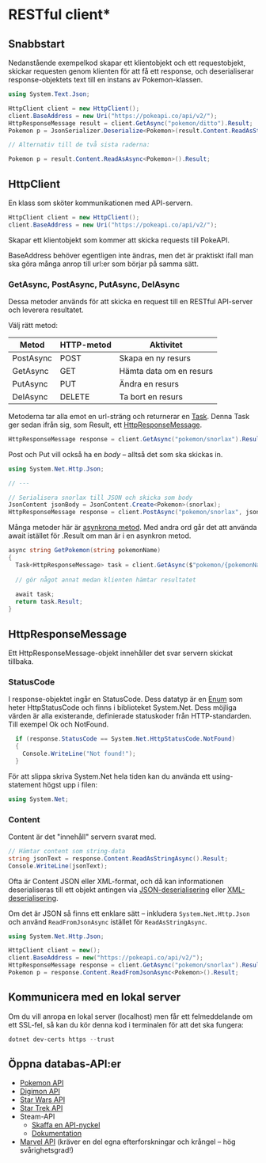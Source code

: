 # RESTful client\*

## Snabbstart

Nedanstående exempelkod skapar ett klientobjekt och ett requestobjekt, skickar requesten genom klienten för att få ett response, och deserialiserar response-objektets text till en instans av Pokemon-klassen.

```csharp
using System.Text.Json;

HttpClient client = new HttpClient();
client.BaseAddress = new Uri("https://pokeapi.co/api/v2/");
HttpResponseMessage result = client.GetAsync("pokemon/ditto").Result;
Pokemon p = JsonSerializer.Deserialize<Pokemon>(result.Content.ReadAsStringAsync().Result);

// Alternativ till de två sista raderna:

Pokemon p = result.Content.ReadAsAsync<Pokemon>().Result;
```

## HttpClient

En klass som sköter kommunikationen med API-servern.

```csharp
HttpClient client = new HttpClient();
client.BaseAddress = new Uri("https://pokeapi.co/api/v2/");
```

Skapar ett klientobjekt som kommer att skicka requests till PokeAPI.

BaseAddress behöver egentligen inte ändras, men det är praktiskt ifall man ska göra många anrop till url:er som börjar på samma sätt.

### GetAsync, PostAsync, PutAsync, DelAsync

Dessa metoder används för att skicka en request till en RESTful API-server och leverera resultatet.

Välj rätt metod:

| Metod     | HTTP-metod | Aktivitet               |
| --------- | ---------- | ----------------------- |
| PostAsync | POST       | Skapa en ny resurs      |
| GetAsync  | GET        | Hämta data om en resurs |
| PutAsync  | PUT        | Ändra en resurs         |
| DelAsync  | DELETE     | Ta bort en resurs       |

Metoderna tar alla emot en url-sträng och returnerar en [Task](../threading/task.md). Denna Task ger sedan ifrån sig, som Result, ett [HttpResponseMessage](restful-client.md#httpresponsemessage).

```csharp
HttpResponseMessage response = client.GetAsync("pokemon/snorlax").Result;
```

Post och Put vill också ha en _body_ – alltså det som ska skickas in.

```csharp
using System.Net.Http.Json;

// ---

// Serialisera snorlax till JSON och skicka som body
JsonContent jsonBody = JsonContent.Create<Pokemon>(snorlax);
HttpResponseMessage response = client.PostAsync("pokemon/snorlax", jsonBody).Result;
```



Många metoder här är [asynkrona metod](../threading/task.md). Med andra ord går det att använda await istället för .Result om man är i en asynkron metod.

```csharp
async string GetPokemon(string pokemonName)
{
  Task<HttpResponseMessage> task = client.GetAsync($"pokemon/{pokemonName}");
  
  // gör något annat medan klienten hämtar resultatet
  
  await task;
  return task.Result;
}
```

## HttpResponseMessage

Ett HttpResponseMessage-objekt innehåller det svar servern skickat tillbaka.

### StatusCode

I response-objektet ingår en StatusCode. Dess datatyp är en [Enum](../../grundlaeggande/datatyper/enum.md) som heter HttpStatusCode och finns i biblioteket System.Net. Dess möjliga värden är alla existerande, definierade statuskoder från HTTP-standarden. Till exempel Ok och NotFound.

```csharp
  if (response.StatusCode == System.Net.HttpStatusCode.NotFound)
  {
    Console.WriteLine("Not found!");
  }
```

För att slippa skriva System.Net hela tiden kan du använda ett using-statement högst upp i filen:

```csharp
using System.Net;
```

### Content

Content är det "innehåll" servern svarat med.

```csharp
// Hämtar content som string-data
string jsonText = response.Content.ReadAsStringAsync().Result;
Console.WriteLine(jsonText);
```

Ofta är Content JSON eller XML-format, och då kan informationen deserialiseras till ett objekt antingen via [JSON-deserialisering](../../filhantering/serialisering/json-serialisering.md#jsonserializer.deserialize-less-than-greater-than) eller [XML-deserialisering](../../filhantering/serialisering/xml-serialisering.md#deserialize).

Om det är JSON så finns ett enklare sätt – inkludera `System.Net.Http.Json` och använd `ReadFromJsonAsync` istället för `ReadAsStringAsync`.

```csharp
using System.Net.Http.Json;

HttpClient client = new();
client.BaseAddress = new("https://pokeapi.co/api/v2/");
HttpResponseMessage response = client.GetAsync("pokemon/snorlax").Result;
Pokemon p = response.Content.ReadFromJsonAsync<Pokemon>().Result;
```

## Kommunicera med en lokal server

Om du vill anropa en lokal server (localhost) men får ett felmeddelande om ett SSL-fel, så kan du kör denna kod i terminalen för att det ska fungera:

```powershell
dotnet dev-certs https --trust
```

## Öppna databas-API:er

* [Pokemon API](https://pokeapi.co/)
* [Digimon API](https://digimon-api.herokuapp.com/)
* [Star Wars API](https://swapi.py4e.com/)
* [Star Trek API](http://stapi.co/)
* Steam-API
  * [Skaffa en API-nyckel](https://steamcommunity.com/dev/apikey)
  * [Dokumentation](https://partner.steamgames.com/doc/webapi)
* [Marvel API](https://developer.marvel.com/) (kräver en del egna efterforskningar och krångel – hög svårighetsgrad!)
